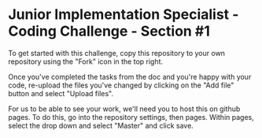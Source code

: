 # Junior Implementation Specialist - Coding Challenge - Section #1

To get started with this challenge, copy this repository to your own repository using the "Fork" icon in the top right.

Once you've completed the tasks from the doc and you're happy with your code, re-upload the files you've changed by clicking on the "Add file" button and select "Upload files".

For us to be able to see your work, we'll need you to host this on github pages. To do this, go into the repository settings, then pages. Within pages, select the drop down and select "Master" and click save. 
